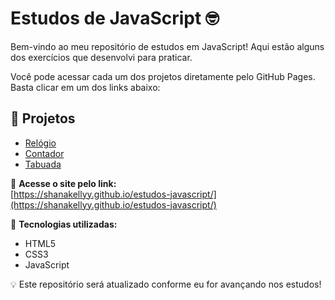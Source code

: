 # Estudos de JavaScript 🤓

Bem-vindo ao meu repositório de estudos em JavaScript! Aqui estão alguns dos exercícios que desenvolvi para praticar.

Você pode acessar cada um dos projetos diretamente pelo GitHub Pages. Basta clicar em um dos links abaixo:

## 📌 Projetos

- [Relógio](projetos/relogio/index.html)
- [Contador](projetos/contador/index.html)
- [Tabuada](projetos/tabuada/index.html)

📢 **Acesse o site pelo link:**  
[https://shanakellyy.github.io/estudos-javascript/](https://shanakellyy.github.io/estudos-javascript/)

🔹 **Tecnologias utilizadas:**

- HTML5
- CSS3
- JavaScript

💡 Este repositório será atualizado conforme eu for avançando nos estudos!
